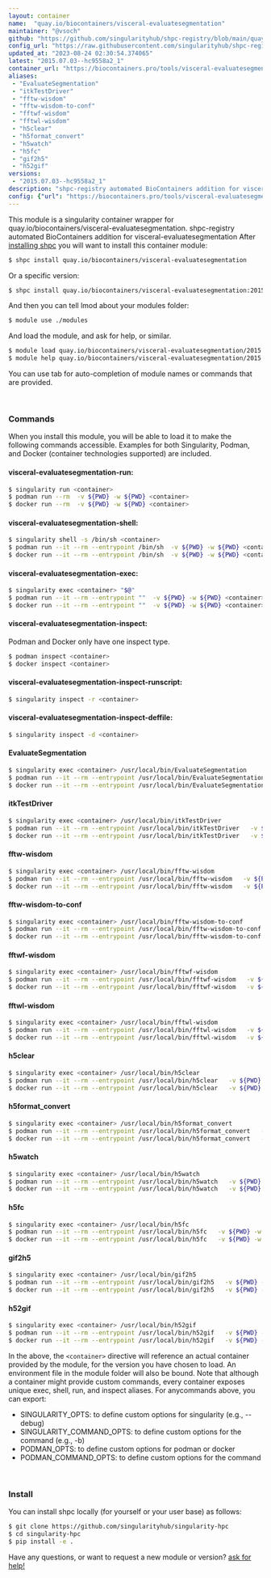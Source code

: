 ```yaml
---
layout: container
name:  "quay.io/biocontainers/visceral-evaluatesegmentation"
maintainer: "@vsoch"
github: "https://github.com/singularityhub/shpc-registry/blob/main/quay.io/biocontainers/visceral-evaluatesegmentation/container.yaml"
config_url: "https://raw.githubusercontent.com/singularityhub/shpc-registry/main/quay.io/biocontainers/visceral-evaluatesegmentation/container.yaml"
updated_at: "2023-08-24 02:30:54.374065"
latest: "2015.07.03--hc9558a2_1"
container_url: "https://biocontainers.pro/tools/visceral-evaluatesegmentation"
aliases:
 - "EvaluateSegmentation"
 - "itkTestDriver"
 - "fftw-wisdom"
 - "fftw-wisdom-to-conf"
 - "fftwf-wisdom"
 - "fftwl-wisdom"
 - "h5clear"
 - "h5format_convert"
 - "h5watch"
 - "h5fc"
 - "gif2h5"
 - "h52gif"
versions:
 - "2015.07.03--hc9558a2_1"
description: "shpc-registry automated BioContainers addition for visceral-evaluatesegmentation"
config: {"url": "https://biocontainers.pro/tools/visceral-evaluatesegmentation", "maintainer": "@vsoch", "description": "shpc-registry automated BioContainers addition for visceral-evaluatesegmentation", "latest": {"2015.07.03--hc9558a2_1": "sha256:878d55b6079e105e7a1ce323e9045cf0bcb1b95f744a3f8968d525bac7a73c32"}, "tags": {"2015.07.03--hc9558a2_1": "sha256:878d55b6079e105e7a1ce323e9045cf0bcb1b95f744a3f8968d525bac7a73c32"}, "docker": "quay.io/biocontainers/visceral-evaluatesegmentation", "aliases": {"EvaluateSegmentation": "/usr/local/bin/EvaluateSegmentation", "itkTestDriver": "/usr/local/bin/itkTestDriver", "fftw-wisdom": "/usr/local/bin/fftw-wisdom", "fftw-wisdom-to-conf": "/usr/local/bin/fftw-wisdom-to-conf", "fftwf-wisdom": "/usr/local/bin/fftwf-wisdom", "fftwl-wisdom": "/usr/local/bin/fftwl-wisdom", "h5clear": "/usr/local/bin/h5clear", "h5format_convert": "/usr/local/bin/h5format_convert", "h5watch": "/usr/local/bin/h5watch", "h5fc": "/usr/local/bin/h5fc", "gif2h5": "/usr/local/bin/gif2h5", "h52gif": "/usr/local/bin/h52gif"}}
---
```


This module is a singularity container wrapper for quay.io/biocontainers/visceral-evaluatesegmentation.
shpc-registry automated BioContainers addition for visceral-evaluatesegmentation
After [installing shpc](#install) you will want to install this container module:


```bash
$ shpc install quay.io/biocontainers/visceral-evaluatesegmentation
```

Or a specific version:

```bash
$ shpc install quay.io/biocontainers/visceral-evaluatesegmentation:2015.07.03--hc9558a2_1
```

And then you can tell lmod about your modules folder:

```bash
$ module use ./modules
```

And load the module, and ask for help, or similar.

```bash
$ module load quay.io/biocontainers/visceral-evaluatesegmentation/2015.07.03--hc9558a2_1
$ module help quay.io/biocontainers/visceral-evaluatesegmentation/2015.07.03--hc9558a2_1
```

You can use tab for auto-completion of module names or commands that are provided.

<br>

### Commands

When you install this module, you will be able to load it to make the following commands accessible.
Examples for both Singularity, Podman, and Docker (container technologies supported) are included.

#### visceral-evaluatesegmentation-run:

```bash
$ singularity run <container>
$ podman run --rm  -v ${PWD} -w ${PWD} <container>
$ docker run --rm  -v ${PWD} -w ${PWD} <container>
```

#### visceral-evaluatesegmentation-shell:

```bash
$ singularity shell -s /bin/sh <container>
$ podman run --it --rm --entrypoint /bin/sh  -v ${PWD} -w ${PWD} <container>
$ docker run --it --rm --entrypoint /bin/sh  -v ${PWD} -w ${PWD} <container>
```

#### visceral-evaluatesegmentation-exec:

```bash
$ singularity exec <container> "$@"
$ podman run --it --rm --entrypoint ""  -v ${PWD} -w ${PWD} <container> "$@"
$ docker run --it --rm --entrypoint ""  -v ${PWD} -w ${PWD} <container> "$@"
```

#### visceral-evaluatesegmentation-inspect:

Podman and Docker only have one inspect type.

```bash
$ podman inspect <container>
$ docker inspect <container>
```

#### visceral-evaluatesegmentation-inspect-runscript:

```bash
$ singularity inspect -r <container>
```

#### visceral-evaluatesegmentation-inspect-deffile:

```bash
$ singularity inspect -d <container>
```


#### EvaluateSegmentation

```bash
$ singularity exec <container> /usr/local/bin/EvaluateSegmentation
$ podman run --it --rm --entrypoint /usr/local/bin/EvaluateSegmentation   -v ${PWD} -w ${PWD} <container> -c " $@"
$ docker run --it --rm --entrypoint /usr/local/bin/EvaluateSegmentation   -v ${PWD} -w ${PWD} <container> -c " $@"
```


#### itkTestDriver

```bash
$ singularity exec <container> /usr/local/bin/itkTestDriver
$ podman run --it --rm --entrypoint /usr/local/bin/itkTestDriver   -v ${PWD} -w ${PWD} <container> -c " $@"
$ docker run --it --rm --entrypoint /usr/local/bin/itkTestDriver   -v ${PWD} -w ${PWD} <container> -c " $@"
```


#### fftw-wisdom

```bash
$ singularity exec <container> /usr/local/bin/fftw-wisdom
$ podman run --it --rm --entrypoint /usr/local/bin/fftw-wisdom   -v ${PWD} -w ${PWD} <container> -c " $@"
$ docker run --it --rm --entrypoint /usr/local/bin/fftw-wisdom   -v ${PWD} -w ${PWD} <container> -c " $@"
```


#### fftw-wisdom-to-conf

```bash
$ singularity exec <container> /usr/local/bin/fftw-wisdom-to-conf
$ podman run --it --rm --entrypoint /usr/local/bin/fftw-wisdom-to-conf   -v ${PWD} -w ${PWD} <container> -c " $@"
$ docker run --it --rm --entrypoint /usr/local/bin/fftw-wisdom-to-conf   -v ${PWD} -w ${PWD} <container> -c " $@"
```


#### fftwf-wisdom

```bash
$ singularity exec <container> /usr/local/bin/fftwf-wisdom
$ podman run --it --rm --entrypoint /usr/local/bin/fftwf-wisdom   -v ${PWD} -w ${PWD} <container> -c " $@"
$ docker run --it --rm --entrypoint /usr/local/bin/fftwf-wisdom   -v ${PWD} -w ${PWD} <container> -c " $@"
```


#### fftwl-wisdom

```bash
$ singularity exec <container> /usr/local/bin/fftwl-wisdom
$ podman run --it --rm --entrypoint /usr/local/bin/fftwl-wisdom   -v ${PWD} -w ${PWD} <container> -c " $@"
$ docker run --it --rm --entrypoint /usr/local/bin/fftwl-wisdom   -v ${PWD} -w ${PWD} <container> -c " $@"
```


#### h5clear

```bash
$ singularity exec <container> /usr/local/bin/h5clear
$ podman run --it --rm --entrypoint /usr/local/bin/h5clear   -v ${PWD} -w ${PWD} <container> -c " $@"
$ docker run --it --rm --entrypoint /usr/local/bin/h5clear   -v ${PWD} -w ${PWD} <container> -c " $@"
```


#### h5format_convert

```bash
$ singularity exec <container> /usr/local/bin/h5format_convert
$ podman run --it --rm --entrypoint /usr/local/bin/h5format_convert   -v ${PWD} -w ${PWD} <container> -c " $@"
$ docker run --it --rm --entrypoint /usr/local/bin/h5format_convert   -v ${PWD} -w ${PWD} <container> -c " $@"
```


#### h5watch

```bash
$ singularity exec <container> /usr/local/bin/h5watch
$ podman run --it --rm --entrypoint /usr/local/bin/h5watch   -v ${PWD} -w ${PWD} <container> -c " $@"
$ docker run --it --rm --entrypoint /usr/local/bin/h5watch   -v ${PWD} -w ${PWD} <container> -c " $@"
```


#### h5fc

```bash
$ singularity exec <container> /usr/local/bin/h5fc
$ podman run --it --rm --entrypoint /usr/local/bin/h5fc   -v ${PWD} -w ${PWD} <container> -c " $@"
$ docker run --it --rm --entrypoint /usr/local/bin/h5fc   -v ${PWD} -w ${PWD} <container> -c " $@"
```


#### gif2h5

```bash
$ singularity exec <container> /usr/local/bin/gif2h5
$ podman run --it --rm --entrypoint /usr/local/bin/gif2h5   -v ${PWD} -w ${PWD} <container> -c " $@"
$ docker run --it --rm --entrypoint /usr/local/bin/gif2h5   -v ${PWD} -w ${PWD} <container> -c " $@"
```


#### h52gif

```bash
$ singularity exec <container> /usr/local/bin/h52gif
$ podman run --it --rm --entrypoint /usr/local/bin/h52gif   -v ${PWD} -w ${PWD} <container> -c " $@"
$ docker run --it --rm --entrypoint /usr/local/bin/h52gif   -v ${PWD} -w ${PWD} <container> -c " $@"
```



In the above, the `<container>` directive will reference an actual container provided
by the module, for the version you have chosen to load. An environment file in the
module folder will also be bound. Note that although a container
might provide custom commands, every container exposes unique exec, shell, run, and
inspect aliases. For anycommands above, you can export:

 - SINGULARITY_OPTS: to define custom options for singularity (e.g., --debug)
 - SINGULARITY_COMMAND_OPTS: to define custom options for the command (e.g., -b)
 - PODMAN_OPTS: to define custom options for podman or docker
 - PODMAN_COMMAND_OPTS: to define custom options for the command

<br>

### Install

You can install shpc locally (for yourself or your user base) as follows:

```bash
$ git clone https://github.com/singularityhub/singularity-hpc
$ cd singularity-hpc
$ pip install -e .
```

Have any questions, or want to request a new module or version? [ask for help!](https://github.com/singularityhub/singularity-hpc/issues)
